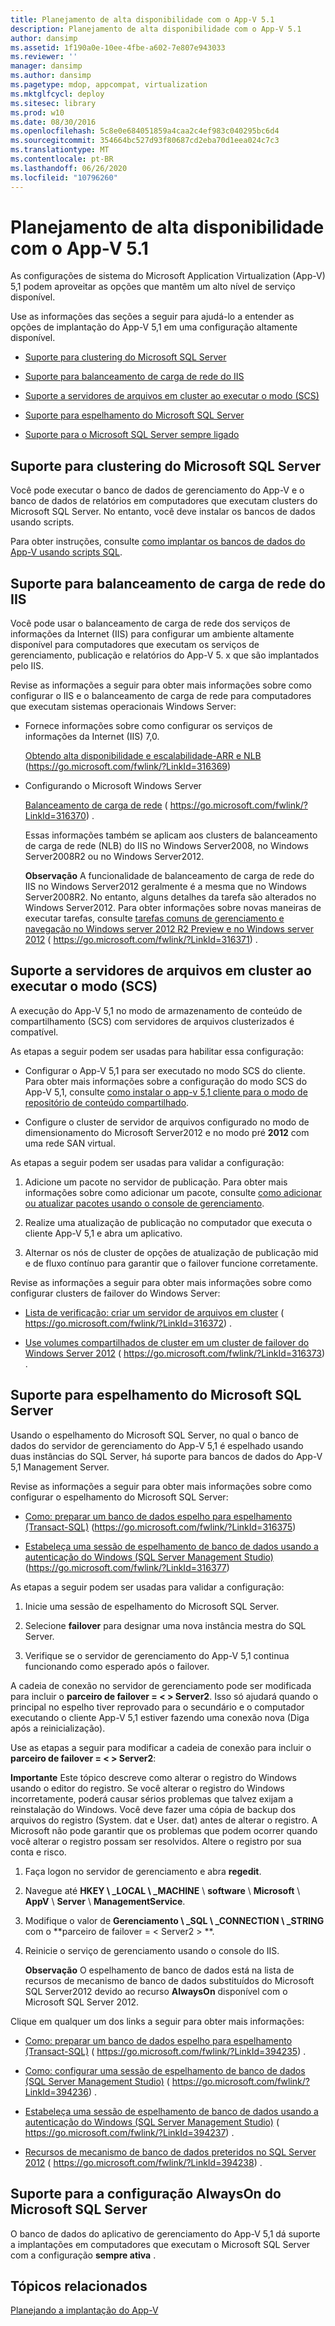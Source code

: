 ```yaml
---
title: Planejamento de alta disponibilidade com o App-V 5.1
description: Planejamento de alta disponibilidade com o App-V 5.1
author: dansimp
ms.assetid: 1f190a0e-10ee-4fbe-a602-7e807e943033
ms.reviewer: ''
manager: dansimp
ms.author: dansimp
ms.pagetype: mdop, appcompat, virtualization
ms.mktglfcycl: deploy
ms.sitesec: library
ms.prod: w10
ms.date: 08/30/2016
ms.openlocfilehash: 5c8e0e684051859a4caa2c4ef983c040295bc6d4
ms.sourcegitcommit: 354664bc527d93f80687cd2eba70d1eea024c7c3
ms.translationtype: MT
ms.contentlocale: pt-BR
ms.lasthandoff: 06/26/2020
ms.locfileid: "10796260"
---
```

# Planejamento de alta disponibilidade com o App-V 5.1


As configurações de sistema do Microsoft Application Virtualization (App-V) 5,1 podem aproveitar as opções que mantêm um alto nível de serviço disponível.

Use as informações das seções a seguir para ajudá-lo a entender as opções de implantação do App-V 5,1 em uma configuração altamente disponível.

-   [Suporte para clustering do Microsoft SQL Server](#bkmk-sqlcluster)

-   [Suporte para balanceamento de carga de rede do IIS](#bkmk-iisloadbal)

-   [Suporte a servidores de arquivos em cluster ao executar o modo (SCS)](#bkmk-clusterscsmode)

-   [Suporte para espelhamento do Microsoft SQL Server](#bkmk-sqlmirroring)

-   [Suporte para o Microsoft SQL Server sempre ligado](#bkmk-sqlalwayson)

## <a href="" id="bkmk-sqlcluster"></a>Suporte para clustering do Microsoft SQL Server


Você pode executar o banco de dados de gerenciamento do App-V e o banco de dados de relatórios em computadores que executam clusters do Microsoft SQL Server. No entanto, você deve instalar os bancos de dados usando scripts.

Para obter instruções, consulte [como implantar os bancos de dados do App-V usando scripts SQL](how-to-deploy-the-app-v-databases-by-using-sql-scripts51.md).

## <a href="" id="bkmk-iisloadbal"></a>Suporte para balanceamento de carga de rede do IIS


Você pode usar o balanceamento de carga de rede dos serviços de informações da Internet (IIS) para configurar um ambiente altamente disponível para computadores que executam os serviços de gerenciamento, publicação e relatórios do App-V 5. x que são implantados pelo IIS.

Revise as informações a seguir para obter mais informações sobre como configurar o IIS e o balanceamento de carga de rede para computadores que executam sistemas operacionais Windows Server:

-   Fornece informações sobre como configurar os serviços de informações da Internet (IIS) 7,0.

    [Obtendo alta disponibilidade e escalabilidade-ARR e NLB](https://go.microsoft.com/fwlink/?LinkId=316369) (https://go.microsoft.com/fwlink/?LinkId=316369)

-   Configurando o Microsoft Windows Server

    [Balanceamento de carga de rede](https://go.microsoft.com/fwlink/?LinkId=316370) ( https://go.microsoft.com/fwlink/?LinkId=316370) .

    Essas informações também se aplicam aos clusters de balanceamento de carga de rede (NLB) do IIS no Windows Server2008, no Windows Server2008R2 ou no Windows Server2012.

    **Observação**  A funcionalidade de balanceamento de carga de rede do IIS no Windows Server2012 geralmente é a mesma que no Windows Server2008R2. No entanto, alguns detalhes da tarefa são alterados no Windows Server2012. Para obter informações sobre novas maneiras de executar tarefas, consulte [tarefas comuns de gerenciamento e navegação no Windows server 2012 R2 Preview e no Windows server 2012](https://go.microsoft.com/fwlink/?LinkId=316371) ( https://go.microsoft.com/fwlink/?LinkId=316371) .

     

## <a href="" id="bkmk-clusterscsmode"></a>Suporte a servidores de arquivos em cluster ao executar o modo (SCS)


A execução do App-V 5,1 no modo de armazenamento de conteúdo de compartilhamento (SCS) com servidores de arquivos clusterizados é compatível.

As etapas a seguir podem ser usadas para habilitar essa configuração:

-   Configurar o App-V 5,1 para ser executado no modo SCS do cliente. Para obter mais informações sobre a configuração do modo SCS do App-V 5,1, consulte [como instalar o app-v 5,1 cliente para o modo de repositório de conteúdo compartilhado](how-to-install-the-app-v-51-client-for-shared-content-store-mode.md).

-   Configure o cluster de servidor de arquivos configurado no modo de dimensionamento do Microsoft Server2012 e no modo pré **2012** com uma rede SAN virtual.

As etapas a seguir podem ser usadas para validar a configuração:

1.  Adicione um pacote no servidor de publicação. Para obter mais informações sobre como adicionar um pacote, consulte [como adicionar ou atualizar pacotes usando o console de gerenciamento](how-to-add-or-upgrade-packages-by-using-the-management-console-51-gb18030.md).

2.  Realize uma atualização de publicação no computador que executa o cliente App-V 5,1 e abra um aplicativo.

3.  Alternar os nós de cluster de opções de atualização de publicação mid e de fluxo contínuo para garantir que o failover funcione corretamente.

Revise as informações a seguir para obter mais informações sobre como configurar clusters de failover do Windows Server:

-   [Lista de verificação: criar um servidor de arquivos em cluster](https://go.microsoft.com/fwlink/?LinkId=316372) ( https://go.microsoft.com/fwlink/?LinkId=316372) .

-   [Use volumes compartilhados de cluster em um cluster de failover do Windows Server 2012](https://go.microsoft.com/fwlink/?LinkId=316373) ( https://go.microsoft.com/fwlink/?LinkId=316373) .

## <a href="" id="bkmk-sqlmirroring"></a>Suporte para espelhamento do Microsoft SQL Server


Usando o espelhamento do Microsoft SQL Server, no qual o banco de dados do servidor de gerenciamento do App-V 5,1 é espelhado usando duas instâncias do SQL Server, há suporte para bancos de dados do App-V 5,1 Management Server.

Revise as informações a seguir para obter mais informações sobre como configurar o espelhamento do Microsoft SQL Server:

-   [Como: preparar um banco de dados espelho para espelhamento (Transact-SQL)](https://go.microsoft.com/fwlink/?LinkId=316375) (https://go.microsoft.com/fwlink/?LinkId=316375)

-   [Estabeleça uma sessão de espelhamento de banco de dados usando a autenticação do Windows (SQL Server Management Studio)](https://go.microsoft.com/fwlink/?LinkId=316377) (https://go.microsoft.com/fwlink/?LinkId=316377)

As etapas a seguir podem ser usadas para validar a configuração:

1.  Inicie uma sessão de espelhamento do Microsoft SQL Server.

2.  Selecione **failover** para designar uma nova instância mestra do SQL Server.

3.  Verifique se o servidor de gerenciamento do App-V 5,1 continua funcionando como esperado após o failover.

A cadeia de conexão no servidor de gerenciamento pode ser modificada para incluir o **parceiro de failover = &lt; &gt; Server2**. Isso só ajudará quando o principal no espelho tiver reprovado para o secundário e o computador executando o cliente App-V 5,1 estiver fazendo uma conexão nova (Diga após a reinicialização).

Use as etapas a seguir para modificar a cadeia de conexão para incluir o **parceiro de failover = &lt; &gt; Server2**:

**Importante**  Este tópico descreve como alterar o registro do Windows usando o editor do registro. Se você alterar o registro do Windows incorretamente, poderá causar sérios problemas que talvez exijam a reinstalação do Windows. Você deve fazer uma cópia de backup dos arquivos do registro (System. dat e User. dat) antes de alterar o registro. A Microsoft não pode garantir que os problemas que podem ocorrer quando você alterar o registro possam ser resolvidos. Altere o registro por sua conta e risco.

 

1.  Faça logon no servidor de gerenciamento e abra **regedit**.

2.  Navegue até **HKEY \ _LOCAL \ _MACHINE**  \\  **software**  \\  **Microsoft**  \\  **AppV**  \\  **Server**  \\  **ManagementService**.

3.  Modifique o valor de **Gerenciamento \ _SQL \ _CONNECTION \ _STRING** com o **parceiro de failover = &lt; Server2 &gt; **.

4.  Reinicie o serviço de gerenciamento usando o console do IIS.

    **Observação**  O espelhamento de banco de dados está na lista de recursos de mecanismo de banco de dados substituídos do Microsoft SQL Server2012 devido ao recurso **AlwaysOn** disponível com o Microsoft SQL Server 2012.

     

Clique em qualquer um dos links a seguir para obter mais informações:

-   [Como: preparar um banco de dados espelho para espelhamento (Transact-SQL)](https://go.microsoft.com/fwlink/?LinkId=394235) ( https://go.microsoft.com/fwlink/?LinkId=394235) .

-   [Como: configurar uma sessão de espelhamento de banco de dados (SQL Server Management Studio)](https://go.microsoft.com/fwlink/?LinkId=394236) ( https://go.microsoft.com/fwlink/?LinkId=394236) .

-   [Estabeleça uma sessão de espelhamento de banco de dados usando a autenticação do Windows (SQL Server Management Studio)](https://go.microsoft.com/fwlink/?LinkId=394237) ( https://go.microsoft.com/fwlink/?LinkId=394237) .

-   [Recursos de mecanismo de banco de dados preteridos no SQL Server 2012](https://go.microsoft.com/fwlink/?LinkId=394238) ( https://go.microsoft.com/fwlink/?LinkId=394238) .

## <a href="" id="bkmk-sqlalwayson"></a>Suporte para a configuração AlwaysOn do Microsoft SQL Server


O banco de dados do aplicativo de gerenciamento do App-V 5,1 dá suporte a implantações em computadores que executam o Microsoft SQL Server com a configuração **sempre ativa** .






## Tópicos relacionados


[Planejando a implantação do App-V](planning-to-deploy-app-v51.md)

 

 





